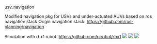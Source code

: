 usv_navigation

Modified navigation pkg for USVs and under-actuated AUVs based on ros navigation stack
Origin navigation stack: https://github.com/ros-planning/navigation

Simulation with rbx1 robot: https://github.com/pirobot/rbx1
![](https://github.com/wangzhao9562/usv_navigation/blob/master/PICTURE/simulation01.png)
![](https://github.com/wangzhao9562/usv_navigation/blob/master/PICTURE/simulation02.png)
![](https://github.com/wangzhao9562/usv_navigation/blob/master/PICTURE/simulation03.png)